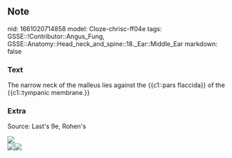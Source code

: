 ## Note
nid: 1661020714858
model: Cloze-chrisc-ff04e
tags: GSSE::!Contributor::Angus_Fung, GSSE::Anatomy::Head_neck_and_spine::18._Ear::Middle_Ear
markdown: false

### Text
The narrow neck of the malleus lies against the {{c1::pars flaccida}} of the {{c1::tympanic membrane.}}

### Extra
Source: Last's 9e, Rohen's
<div>
  <img src="paste-c1cdfd32986d3e9284df1d077f5d828abf94bce8.jpg">
  <div>
    <div>
      <div><img src= 
      "paste-d1ba0931b66c1bf2909a26fdd2931968c3500313.jpg"><img src="paste-95819e2de4cdf421cab98a9cdd583537d6847489.jpg"></div>
    </div>
  </div>
</div>
